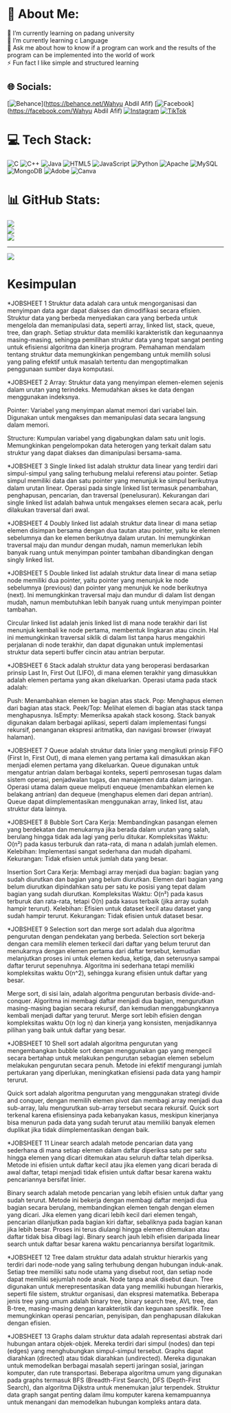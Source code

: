 # 💫 About Me:
🔭 I’m currently learning on padang university <br>🌱 I’m currently learning c Language<br>💬 Ask me about how to know if a program can work and the results of the program can be implemented into the world of work<br>⚡ Fun fact I like simple and structured learning


## 🌐 Socials:
[![Behance](https://img.shields.io/badge/Behance-1769ff?logo=behance&logoColor=white)](https://behance.net/Wahyu Abdil Afif) [![Facebook](https://img.shields.io/badge/Facebook-%231877F2.svg?logo=Facebook&logoColor=white)](https://facebook.com/Wahyu Abdil Afif) [![Instagram](https://img.shields.io/badge/Instagram-%23E4405F.svg?logo=Instagram&logoColor=white)](https://instagram.com/whyabdlafif19) [![TikTok](https://img.shields.io/badge/TikTok-%23000000.svg?logo=TikTok&logoColor=white)](https://tiktok.com/@@whyabdlafif19) 

# 💻 Tech Stack:
![C](https://img.shields.io/badge/c-%2300599C.svg?style=flat-square&logo=c&logoColor=white) ![C++](https://img.shields.io/badge/c++-%2300599C.svg?style=flat-square&logo=c%2B%2B&logoColor=white) ![Java](https://img.shields.io/badge/java-%23ED8B00.svg?style=flat-square&logo=openjdk&logoColor=white) ![HTML5](https://img.shields.io/badge/html5-%23E34F26.svg?style=flat-square&logo=html5&logoColor=white) ![JavaScript](https://img.shields.io/badge/javascript-%23323330.svg?style=flat-square&logo=javascript&logoColor=%23F7DF1E) ![Python](https://img.shields.io/badge/python-3670A0?style=flat-square&logo=python&logoColor=ffdd54) ![Apache](https://img.shields.io/badge/apache-%23D42029.svg?style=flat-square&logo=apache&logoColor=white) ![MySQL](https://img.shields.io/badge/mysql-%2300000f.svg?style=flat-square&logo=mysql&logoColor=white) ![MongoDB](https://img.shields.io/badge/MongoDB-%234ea94b.svg?style=flat-square&logo=mongodb&logoColor=white) ![Adobe](https://img.shields.io/badge/adobe-%23FF0000.svg?style=flat-square&logo=adobe&logoColor=white) ![Canva](https://img.shields.io/badge/Canva-%2300C4CC.svg?style=flat-square&logo=Canva&logoColor=white)
# 📊 GitHub Stats:
![](https://github-readme-stats.vercel.app/api?username=wahyuafif19&theme=dark&hide_border=false&include_all_commits=false&count_private=false)<br/>
![](https://github-readme-streak-stats.herokuapp.com/?user=wahyuafif19&theme=dark&hide_border=false)<br/>
![](https://github-readme-stats.vercel.app/api/top-langs/?username=wahyuafif19&theme=dark&hide_border=false&include_all_commits=false&count_private=false&layout=compact)

---
[![](https://visitcount.itsvg.in/api?id=wahyuafif19&icon=0&color=3)](https://visitcount.itsvg.in)

<!-- Proudly created with GPRM ( https://gprm.itsvg.in ) -->

# Kesimpulan 
*JOBSHEET 1 
Struktur data adalah cara untuk mengorganisasi dan menyimpan data agar dapat diakses dan dimodifikasi secara efisien. Struktur data yang berbeda menyediakan cara yang berbeda untuk mengelola dan memanipulasi data, seperti array, linked list, stack, queue, tree, dan graph. Setiap struktur data memiliki karakteristik dan kegunaannya masing-masing, sehingga pemilihan struktur data yang tepat sangat penting untuk efisiensi algoritma dan kinerja program. Pemahaman mendalam tentang struktur data memungkinkan pengembang untuk memilih solusi yang paling efektif untuk masalah tertentu dan mengoptimalkan penggunaan sumber daya komputasi.

*JOBSHEET 2
Array: Struktur data yang menyimpan elemen-elemen sejenis dalam urutan yang terindeks. Memudahkan akses ke data dengan menggunakan indeksnya.

Pointer: Variabel yang menyimpan alamat memori dari variabel lain. Digunakan untuk mengakses dan memanipulasi data secara langsung dalam memori.

Structure: Kumpulan variabel yang digabungkan dalam satu unit logis. Memungkinkan pengelompokan data heterogen yang terkait dalam satu struktur yang dapat diakses dan dimanipulasi bersama-sama.

*JOBSHEET 3
Single linked list adalah struktur data linear yang terdiri dari simpul-simpul yang saling terhubung melalui referensi atau pointer. Setiap simpul memiliki data dan satu pointer yang menunjuk ke simpul berikutnya dalam urutan linear. Operasi pada single linked list termasuk penambahan, penghapusan, pencarian, dan traversal (penelusuran). Kekurangan dari single linked list adalah bahwa untuk mengakses elemen secara acak, perlu dilakukan traversal dari awal.

*JOBSHEET 4
Doubly linked list adalah struktur data linear di mana setiap elemen disimpan bersama dengan dua tautan atau pointer, yaitu ke elemen sebelumnya dan ke elemen berikutnya dalam urutan. Ini memungkinkan traversal maju dan mundur dengan mudah, namun memerlukan lebih banyak ruang untuk menyimpan pointer tambahan dibandingkan dengan singly linked list.

*JOBSHEET 5
Double linked list adalah struktur data linear di mana setiap node memiliki dua pointer, yaitu pointer yang menunjuk ke node sebelumnya (previous) dan pointer yang menunjuk ke node berikutnya (next). Ini memungkinkan traversal maju dan mundur di dalam list dengan mudah, namun membutuhkan lebih banyak ruang untuk menyimpan pointer tambahan.

Circular linked list adalah jenis linked list di mana node terakhir dari list menunjuk kembali ke node pertama, membentuk lingkaran atau cincin. Hal ini memungkinkan traversal siklik di dalam list tanpa harus mengakhiri perjalanan di node terakhir, dan dapat digunakan untuk implementasi struktur data seperti buffer cincin atau antrian berputar.

*JOBSHEET 6
Stack adalah struktur data yang beroperasi berdasarkan prinsip Last In, First Out (LIFO), di mana elemen terakhir yang dimasukkan adalah elemen pertama yang akan dikeluarkan. Operasi utama pada stack adalah:

Push: Menambahkan elemen ke bagian atas stack.
Pop: Menghapus elemen dari bagian atas stack.
Peek/Top: Melihat elemen di bagian atas stack tanpa menghapusnya.
IsEmpty: Memeriksa apakah stack kosong.
Stack banyak digunakan dalam berbagai aplikasi, seperti dalam implementasi fungsi rekursif, penanganan ekspresi aritmatika, dan navigasi browser (riwayat halaman).

*JOBSHEET 7
Queue adalah struktur data linier yang mengikuti prinsip FIFO (First In, First Out), di mana elemen yang pertama kali dimasukkan akan menjadi elemen pertama yang dikeluarkan. Queue digunakan untuk mengatur antrian dalam berbagai konteks, seperti pemrosesan tugas dalam sistem operasi, penjadwalan tugas, dan manajemen data dalam jaringan. Operasi utama dalam queue meliputi enqueue (menambahkan elemen ke belakang antrian) dan dequeue (menghapus elemen dari depan antrian). Queue dapat diimplementasikan menggunakan array, linked list, atau struktur data lainnya.

*JOBSHEET 8
Bubble Sort
Cara Kerja: Membandingkan pasangan elemen yang berdekatan dan menukarnya jika berada dalam urutan yang salah, berulang hingga tidak ada lagi yang perlu ditukar.
Kompleksitas Waktu: O(n²) pada kasus terburuk dan rata-rata, di mana n adalah jumlah elemen.
Kelebihan: Implementasi sangat sederhana dan mudah dipahami.
Kekurangan: Tidak efisien untuk jumlah data yang besar.

Insertion Sort
Cara Kerja: Membagi array menjadi dua bagian: bagian yang sudah diurutkan dan bagian yang belum diurutkan. Elemen dari bagian yang belum diurutkan dipindahkan satu per satu ke posisi yang tepat dalam bagian yang sudah diurutkan.
Kompleksitas Waktu: O(n²) pada kasus terburuk dan rata-rata, tetapi O(n) pada kasus terbaik (jika array sudah hampir terurut).
Kelebihan: Efisien untuk dataset kecil atau dataset yang sudah hampir terurut.
Kekurangan: Tidak efisien untuk dataset besar.

*JOBSHEET 9
Selection sort dan merge sort adalah dua algoritma pengurutan dengan pendekatan yang berbeda. Selection sort bekerja dengan cara memilih elemen terkecil dari daftar yang belum terurut dan menukarnya dengan elemen pertama dari daftar tersebut, kemudian melanjutkan proses ini untuk elemen kedua, ketiga, dan seterusnya sampai daftar terurut sepenuhnya. Algoritma ini sederhana tetapi memiliki kompleksitas waktu O(n^2), sehingga kurang efisien untuk daftar yang besar.

Merge sort, di sisi lain, adalah algoritma pengurutan berbasis divide-and-conquer. Algoritma ini membagi daftar menjadi dua bagian, mengurutkan masing-masing bagian secara rekursif, dan kemudian menggabungkannya kembali menjadi daftar yang terurut. Merge sort lebih efisien dengan kompleksitas waktu O(n log n) dan kinerja yang konsisten, menjadikannya pilihan yang baik untuk daftar yang besar.

*JOBSHEET 10
Shell sort adalah algoritma pengurutan yang mengembangkan bubble sort dengan menggunakan gap yang mengecil secara bertahap untuk melakukan pengurutan sebagian elemen sebelum melakukan pengurutan secara penuh. Metode ini efektif mengurangi jumlah pertukaran yang diperlukan, meningkatkan efisiensi pada data yang hampir terurut.

Quick sort adalah algoritma pengurutan yang menggunakan strategi divide and conquer, dengan memilih elemen pivot dan membagi array menjadi dua sub-array, lalu mengurutkan sub-array tersebut secara rekursif. Quick sort terkenal karena efisiensinya pada kebanyakan kasus, meskipun kinerjanya bisa menurun pada data yang sudah terurut atau memiliki banyak elemen duplikat jika tidak diimplementasikan dengan baik.

*JOBSHEET 11
Linear search adalah metode pencarian data yang sederhana di mana setiap elemen dalam daftar diperiksa satu per satu hingga elemen yang dicari ditemukan atau seluruh daftar telah diperiksa. Metode ini efisien untuk daftar kecil atau jika elemen yang dicari berada di awal daftar, tetapi menjadi tidak efisien untuk daftar besar karena waktu pencariannya bersifat linier.

Binary search adalah metode pencarian yang lebih efisien untuk daftar yang sudah terurut. Metode ini bekerja dengan membagi daftar menjadi dua bagian secara berulang, membandingkan elemen tengah dengan elemen yang dicari. Jika elemen yang dicari lebih kecil dari elemen tengah, pencarian dilanjutkan pada bagian kiri daftar, sebaliknya pada bagian kanan jika lebih besar. Proses ini terus diulangi hingga elemen ditemukan atau daftar tidak bisa dibagi lagi. Binary search jauh lebih efisien daripada linear search untuk daftar besar karena waktu pencariannya bersifat logaritmik.

*JOBSHEET 12
Tree dalam struktur data adalah struktur hierarkis yang terdiri dari node-node yang saling terhubung dengan hubungan induk-anak. Setiap tree memiliki satu node utama yang disebut root, dan setiap node dapat memiliki sejumlah node anak. Node tanpa anak disebut daun. Tree digunakan untuk merepresentasikan data yang memiliki hubungan hierarkis, seperti file sistem, struktur organisasi, dan ekspresi matematika. Beberapa jenis tree yang umum adalah binary tree, binary search tree, AVL tree, dan B-tree, masing-masing dengan karakteristik dan kegunaan spesifik. Tree memungkinkan operasi pencarian, penyisipan, dan penghapusan dilakukan dengan efisien.

*JOBSHEET 13
Graphs dalam struktur data adalah representasi abstrak dari hubungan antara objek-objek. Mereka terdiri dari simpul (nodes) dan tepi (edges) yang menghubungkan simpul-simpul tersebut. Graphs dapat diarahkan (directed) atau tidak diarahkan (undirected). Mereka digunakan untuk memodelkan berbagai masalah seperti jaringan sosial, jaringan komputer, dan rute transportasi. Beberapa algoritma umum yang digunakan pada graphs termasuk BFS (Breadth-First Search), DFS (Depth-First Search), dan algoritma Dijkstra untuk menemukan jalur terpendek. Struktur data graph sangat penting dalam ilmu komputer karena kemampuannya untuk menangani dan memodelkan hubungan kompleks antara data.











































